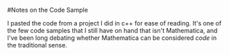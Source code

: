 #Notes on the Code Sample

I pasted the code from a project I did in c++ for ease of reading. It's one of the few code samples that I still have on hand that isn't Mathematica, and I've been long debating whether Mathematica can be considered *code* in the traditional sense.
